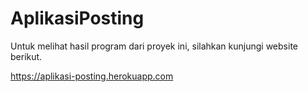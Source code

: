 <h1>AplikasiPosting</h1>

<p>Untuk melihat hasil program dari proyek ini, silahkan kunjungi website berikut.</p>

<a href="https://aplikasi-posting.herokuapp.com">https://aplikasi-posting.herokuapp.com</a>